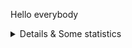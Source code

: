 Hello everybody

<details>
  <summary>Details & Some statistics</summary>

### What I do:
- Experienced in Java Developer
  
### Statistics
  <img src="https://github-readme-stats.vercel.app/api?username=hanfak&show_icons=true" alt="GitHub stats">

  <img src="https://github-readme-stats.vercel.app/api/top-langs/?username=hanfak&langs_count=5&layout=compact" alt="Languages">
  
### Trophy
![trophy](https://github-profile-trophy.vercel.app/?username=hanfak)
</details>
